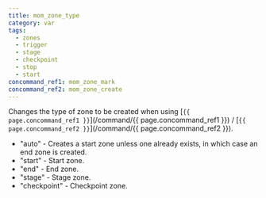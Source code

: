 ```yaml
---
title: mom_zone_type
category: var
tags:
  - zones
  - trigger
  - stage
  - checkpoint
  - stop
  - start
concommand_ref1: mom_zone_mark
concommand_ref2: mom_zone_create
---
```


Changes the type of zone to be created when using [`{{ page.concommand_ref1 }}`](/command/{{ page.concommand_ref1 }}) / [`{{ page.concommand_ref2 }}`](/command/{{ page.concommand_ref2 }}).

- "auto" - Creates a start zone unless one already exists, in which case an end zone is created.
- "start" - Start zone.
- "end" - End zone.
- "stage" - Stage zone.
- "checkpoint" - Checkpoint zone.